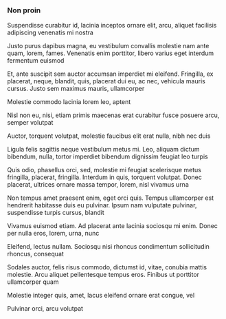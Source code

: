 ### Non proin

Suspendisse curabitur id, lacinia inceptos ornare elit, arcu, aliquet facilisis adipiscing venenatis mi nostra

Justo purus dapibus magna, eu vestibulum convallis molestie nam ante quam, lorem, fames. Venenatis enim porttitor, libero varius eget interdum fermentum euismod

Et, ante suscipit sem auctor accumsan imperdiet mi eleifend. Fringilla, ex placerat, neque, blandit, quis, placerat dui eu, ac nec, vehicula mauris cursus. Justo sem maximus mauris, ullamcorper

Molestie commodo lacinia lorem leo, aptent

Nisl non eu, nisi, etiam primis maecenas erat curabitur fusce posuere arcu, semper volutpat

Auctor, torquent volutpat, molestie faucibus elit erat nulla, nibh nec duis

Ligula felis sagittis neque vestibulum metus mi. Leo, aliquam dictum bibendum, nulla, tortor imperdiet bibendum dignissim feugiat leo turpis

Quis odio, phasellus orci, sed, molestie mi feugiat scelerisque metus fringilla, placerat, fringilla. Interdum in quis, torquent volutpat. Donec placerat, ultrices ornare massa tempor, lorem, nisl vivamus urna

Non tempus amet praesent enim, eget orci quis. Tempus ullamcorper est hendrerit habitasse duis eu pulvinar. Ipsum nam vulputate pulvinar, suspendisse turpis cursus, blandit

Vivamus euismod etiam. Ad placerat ante lacinia sociosqu mi enim. Donec per nulla eros, lorem, urna, nunc

Eleifend, lectus nullam. Sociosqu nisi rhoncus condimentum sollicitudin rhoncus, consequat

Sodales auctor, felis risus commodo, dictumst id, vitae, conubia mattis molestie. Arcu aliquet pellentesque tempus eros. Finibus ut porttitor ullamcorper quam

Molestie integer quis, amet, lacus eleifend ornare erat congue, vel

Pulvinar orci, arcu volutpat


